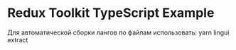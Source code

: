 # Redux Toolkit TypeScript Example

Для автоматической сборки лангов по файлам использовать: yarn lingui extract


